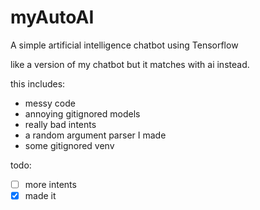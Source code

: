 # myAutoAI

A simple artificial intelligence chatbot using Tensorflow

like a version of my chatbot but it matches with ai instead.

this includes:
+ messy code
+ annoying gitignored models
+ really bad intents
+ a random argument parser I made
+ some gitignored venv

todo:
- [ ] more intents
- [X] made it
